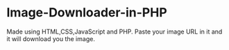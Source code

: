 # Image-Downloader-in-PHP
Made using HTML,CSS,JavaScript and PHP.
Paste your image URL in it and it will download you the image.
